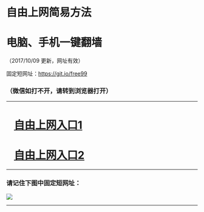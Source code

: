 ﻿# 自由上网简易方法

# 电脑、手机一键翻墙

（2017/10/09 更新，网址有效）

固定短网址：https://git.io/free99

### （微信如打不开，请转到浏览器打开）


***





# &nbsp;&nbsp; <a href="http://ft691217052.fwq-tz-1001.info/fwqtz01.html?t=100900114743 " target="_blank">自由上网入口1</a>
# &nbsp;&nbsp; <a href="http://ft441231959.fwq-tz-1002.info/fwqtz02.html?t=10090019181 " target="_blank">自由上网入口2</a>
***

### 请记住下图中固定短网址：

<img src="https://s3-us-west-2.amazonaws.com/fwq-1001/yjfq-20170905okok.png" /> 


***

